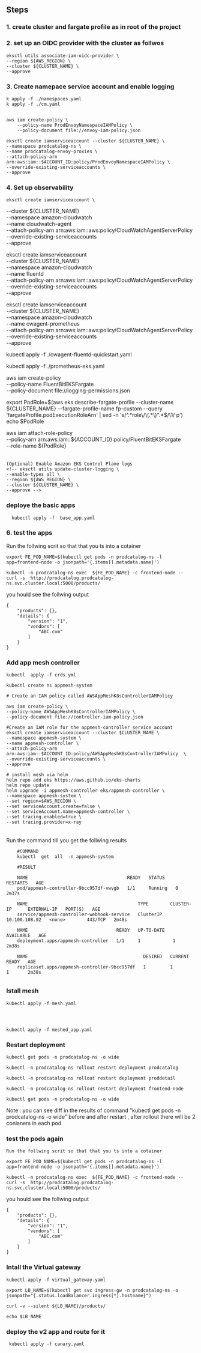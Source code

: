 



## Steps
### 1. create    cluster and fargate profile as in  root of the project  
### 2.  set up an OIDC provider with the cluster as follwos 
  
  

    eksctl utils associate-iam-oidc-provider \
    --region ${AWS_REGION} \
    --cluster ${CLUSTER_NAME} \
    --approve


### 3. Create namepace service account  and enable logging 


    k apply -f ./namespaces.yaml
    k apply -f ./cm.yaml


    aws iam create-policy \
        --policy-name ProdEnvoyNamespaceIAMPolicy \
        --policy-document file://envoy-iam-policy.json

    eksctl create iamserviceaccount --cluster ${CLUSTER_NAME} \
    --namespace prodcatalog-ns \
    --name prodcatalog-envoy-proxies \
    --attach-policy-arn arn:aws:iam::$ACCOUNT_ID:policy/ProdEnvoyNamespaceIAMPolicy \
    --override-existing-serviceaccounts \
    --approve 



### 4. Set up observability 
    eksctl create iamserviceaccount \
  --cluster ${CLUSTER_NAME} \
  --namespace amazon-cloudwatch \
  --name cloudwatch-agent \
  --attach-policy-arn  arn:aws:iam::aws:policy/CloudWatchAgentServerPolicy \
  --override-existing-serviceaccounts \
  --approve


eksctl create iamserviceaccount \
  --cluster ${CLUSTER_NAME} \
  --namespace amazon-cloudwatch \
  --name fluentd \
  --attach-policy-arn  arn:aws:iam::aws:policy/CloudWatchAgentServerPolicy \
  --override-existing-serviceaccounts \
  --approve




eksctl create iamserviceaccount \
  --cluster ${CLUSTER_NAME}  \
  --namespace amazon-cloudwatch \
  --name cwagent-prometheus \
  --attach-policy-arn  arn:aws:iam::aws:policy/CloudWatchAgentServerPolicy \
  --override-existing-serviceaccounts \
  --approve

kubectl apply -f ./cwagent-fluentd-quickstart.yaml 

<!-- curl https://raw.githubusercontent.com/aws-samples/amazon-cloudwatch-container-insights/latest/k8s-deployment-manifest-templates/deployment-mode/service/cwagent-prometheus/prometheus-eks.yaml   -o ./prometheus-eks.yaml -->

kubectl apply -f ./prometheus-eks.yaml


 aws iam create-policy \
        --policy-name FluentBitEKSFargate \
        --policy-document file://logging-permissions.json

export PodRole=$(aws eks describe-fargate-profile --cluster-name ${CLUSTER_NAME} --fargate-profile-name fp-custom --query 'fargateProfile.podExecutionRoleArn' | sed -n 's/^.*role\/\(.*\)".*$/\1/ p')
echo $PodRole

aws iam attach-role-policy \
        --policy-arn arn:aws:iam::${ACCOUNT_ID}:policy/FluentBitEKSFargate \
        --role-name ${PodRole}


######
    (Optional) Enable Amazon EKS Control Plane logs
    <!-- eksctl utils update-cluster-logging \
    --enable-types all \
    --region ${AWS_REGION} \
    --cluster ${CLUSTER_NAME} \
    --approve -->
#####


  ###  deploye the basic apps 
  
      kubectl apply -f  base_app.yaml 


  ###  6.  test the apps 

  Run the follwing scrit so that that you ts into a cotainer 

    export FE_POD_NAME=$(kubectl get pods -n prodcatalog-ns -l app=frontend-node -o jsonpath='{.items[].metadata.name}') 

    kubectl -n prodcatalog-ns exec  ${FE_POD_NAME} -c frontend-node -- curl -s  http://prodcatalog.prodcatalog-ns.svc.cluster.local:5000/products/

  you hould see the follwing output  

    {
        "products": {},
        "details": {
            "version": "1",
            "vendors": [
                "ABC.com"
            ]
        }
    }

  


  ###  Add app mesh  controller

  

    
    kubectl  apply -f crds.yml  
    
    kubectl create ns appmesh-system
    
    # Create an IAM policy called AWSAppMeshK8sControllerIAMPolicy
    
    aws iam create-policy \
    --policy-name AWSAppMeshK8sControllerIAMPolicy \
    --policy-document file://controller-iam-policy.json

    #Create an IAM role for the appmesh-controller service account
    eksctl create iamserviceaccount --cluster $CLUSTER_NAME \
    --namespace appmesh-system \
    --name appmesh-controller \
    --attach-policy-arn arn:aws:iam::$ACCOUNT_ID:policy/AWSAppMeshK8sControllerIAMPolicy  \
    --override-existing-serviceaccounts \
    --approve

    # install mesh via helm 
    helm repo add eks https://aws.github.io/eks-charts
    helm repo update
    helm upgrade -i appmesh-controller eks/appmesh-controller \
    --namespace appmesh-system \
    --set region=$AWS_REGION \
    --set serviceAccount.create=false \
    --set serviceAccount.name=appmesh-controller \
    --set tracing.enabled=true \
    --set tracing.provider=x-ray


######
Run the command till you get the follwing results 


        #COMMAND 
        kubectl  get  all  -n appmesh-system

        #RESULT 

        NAME                                     READY   STATUS    RESTARTS   AGE
        pod/appmesh-controller-9bcc957df-vwvgb   1/1     Running   0          2m37s

        NAME                                         TYPE        CLUSTER-IP      EXTERNAL-IP   PORT(S)   AGE
        service/appmesh-controller-webhook-service   ClusterIP   10.100.108.92   <none>        443/TCP   2m48s

        NAME                                 READY   UP-TO-DATE   AVAILABLE   AGE
        deployment.apps/appmesh-controller   1/1     1            1           2m38s

        NAME                                           DESIRED   CURRENT   READY   AGE
        replicaset.apps/appmesh-controller-9bcc957df   1         1         1       2m38s
######
######




### Istall mesh  

    kubectl apply -f mesh.yaml


    

    kubectl apply -f meshed_app.yaml





### Restart  deployment  

    kubectl get pods -n prodcatalog-ns -o wide
    
    kubectl -n prodcatalog-ns rollout restart deployment prodcatalog

    kubectl -n prodcatalog-ns rollout restart deployment proddetail 

    kubectl -n prodcatalog-ns rollout restart deployment frontend-node
    
    kubectl get pods -n prodcatalog-ns -o wide

Note :   you can see diff in the results of command  "kubectl get pods -n prodcatalog-ns -o wide" before and after restart , after rollout  there will be 2 conianers in each pod  

### test the pods again 

    Run the follwing scrit so that that you ts into a cotainer 

    export FE_POD_NAME=$(kubectl get pods -n prodcatalog-ns -l app=frontend-node -o jsonpath='{.items[].metadata.name}') 

    kubectl -n prodcatalog-ns exec  ${FE_POD_NAME} -c frontend-node -- curl -s  http://prodcatalog.prodcatalog-ns.svc.cluster.local:5000/products/

  you hould see the follwing output  

    {
        "products": {},
        "details": {
            "version": "1",
            "vendors": [
                "ABC.com"
            ]
        }
    }

### Intall the Virtual gateway 
    kubectl apply -f virtual_gateway.yaml 

    export LB_NAME=$(kubectl get svc ingress-gw -n prodcatalog-ns -o jsonpath="{.status.loadBalancer.ingress[*].hostname}") 
    
    curl -v --silent ${LB_NAME}/products/
    
    echo $LB_NAME


### deploy the v2  app and route for  it 
    
     kubectl apply -f canary.yaml 
